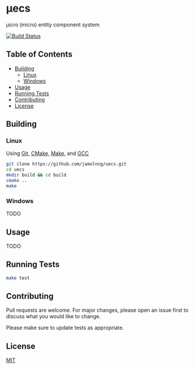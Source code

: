 # μecs

μicro (micro) entity component system

[![Build Status](https://travis-ci.com/jamolnng/uecs.svg?branch=master)](https://travis-ci.com/jamolnng/uecs) 

## Table of Contents
- [Building](#Building)
    * [Linux](#building-linux)
    * [Windows](#Windows)
- [Usage](#Usage)
- [Running Tests](#Running-Tests)
- [Contributing](#Contributing)
- [License](#License)

## Building
### <a name="building-linux"></a>Linux
Using [Git](https://git-scm.com), [CMake](https://cmake.org/), [Make](https://www.gnu.org/software/make/), and [GCC](https://gcc.gnu.org/)

```bash
git clone https://github.com/jamolnng/uecs.git
cd uecs
mkdir build && cd build
cmake ..
make
```
### Windows
TODO

## Usage
TODO

## Running Tests
```bash
make test
```

## Contributing
Pull requests are welcome. For major changes, please open an issue first to discuss what you would like to change.

Please make sure to update tests as appropriate.

## License
[MIT](https://choosealicense.com/licenses/mit/)